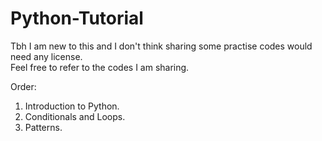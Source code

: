 # Python-Tutorial
Tbh I am new to this and I don't think sharing some practise codes would need any license. <br/>
Feel free to refer to the codes I am sharing.


Order:<br/>
1. Introduction to Python. <br/>
2. Conditionals and Loops. <br/>
3. Patterns. <br/>

